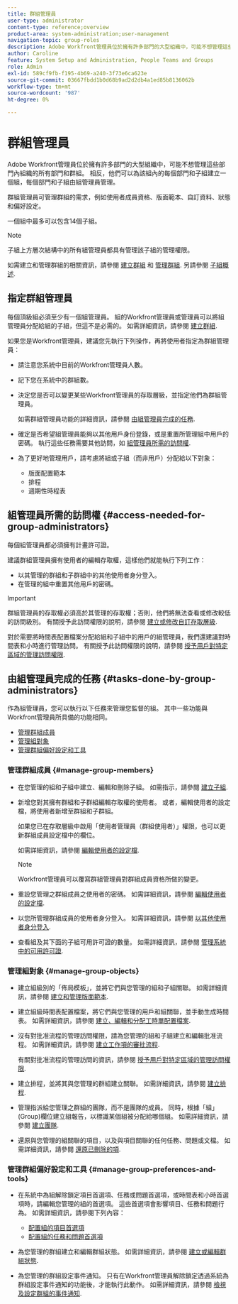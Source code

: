```yaml
---
title: 群組管理員
user-type: administrator
content-type: reference;overview
product-area: system-administration;user-management
navigation-topic: group-roles
description: Adobe Workfront管理員位於擁有許多部門的大型組織中，可能不想管理這些部門內組織的所有部門和群組。 相反，他們可以為該組內的每個部門和子組建立一個組，每個部門和子組由組管理員管理。
author: Caroline
feature: System Setup and Administration, People Teams and Groups
role: Admin
exl-id: 589cf9fb-f195-4b69-a240-3f73e6ca623e
source-git-commit: 03667fbdd1b0d68b9ad2d2db4a1ed85b8136062b
workflow-type: tm+mt
source-wordcount: '987'
ht-degree: 0%

---
```


# 群組管理員

Adobe Workfront管理員位於擁有許多部門的大型組織中，可能不想管理這些部門內組織的所有部門和群組。 相反，他們可以為該組內的每個部門和子組建立一個組，每個部門和子組由組管理員管理。

群組管理員可管理群組的需求，例如使用者成員資格、版面範本、自訂資料、狀態和偏好設定。

一個組中最多可以包含14個子組。

>[!NOTE]
>
>子組上方層次結構中的所有組管理員都具有管理該子組的管理權限。

如需建立和管理群組的相關資訊，請參閱 [建立群組](../../../administration-and-setup/manage-groups/create-and-manage-groups/create-a-group.md) 和 [管理群組](../../../administration-and-setup/manage-groups/create-and-manage-groups/manage-a-group.md). 另請參閱 [子組概述](../../../administration-and-setup/manage-groups/groups-overview/subgroups.md).

## 指定群組管理員

每個頂級組必須至少有一個組管理員。 組的Workfront管理員或管理員可以將組管理員分配給組的子組，但這不是必需的。 如需詳細資訊，請參閱 [建立群組](../../../administration-and-setup/manage-groups/create-and-manage-groups/create-a-group.md).

如果您是Workfront管理員，建議您先執行下列操作，再將使用者指定為群組管理員：

* 請注意您系統中目前的Workfront管理員人數。
* 記下您在系統中的群組數。
* 決定您是否可以變更某些Workfront管理員的存取層級，並指定他們為群組管理員。

   如需群組管理員功能的詳細資訊，請參閱 [由組管理員完成的任務](#tasks-done-by-group-administrators).

* 確定是否希望組管理員能夠以其他用戶身份登錄，或是重置所管理組中用戶的密碼。 執行這些任務需要其他訪問，如 [組管理員所需的訪問權](#access-needed-for-group-administrators).
* 為了更好地管理用戶，請考慮將組或子組（而非用戶）分配給以下對象：

   * 版面配置範本
   * 排程
   * 週期性時程表

## 組管理員所需的訪問權 {#access-needed-for-group-administrators}

每個組管理員都必須擁有計畫許可證。

建議群組管理員擁有使用者的編輯存取權，這樣他們就能執行下列工作：

* 以其管理的群組和子群組中的其他使用者身分登入。
* 在管理的組中重置其他用戶的密碼。

>[!IMPORTANT]
>
>群組管理員的存取權必須高於其管理的存取權；否則，他們將無法查看或修改較低的訪問級別。
>有關授予此訪問權限的說明，請參閱 [建立或修改自訂存取層級](../../../administration-and-setup/add-users/configure-and-grant-access/create-modify-access-levels.md).

對於需要將時間表配置檔案分配給組和子組中的用戶的組管理員，我們還建議對時間表和小時進行管理訪問。 有關授予此訪問權限的說明，請參閱 [授予用戶對特定區域的管理訪問權限](../../../administration-and-setup/add-users/configure-and-grant-access/grant-users-admin-access-certain-areas.md).

## 由組管理員完成的任務 {#tasks-done-by-group-administrators}

作為組管理員，您可以執行以下任務來管理您監督的組。 其中一些功能與Workfront管理員所具備的功能相同。

* [管理群組成員](#manage-group-members)
* [管理組對象](#manage-group-objects)
* [管理群組偏好設定和工具](#manage-group-preferences-and-tools)

### 管理群組成員 {#manage-group-members}

* 在您管理的組和子組中建立、編輯和刪除子組。 如需指示，請參閱 [建立子組](../../../administration-and-setup/manage-groups/create-and-manage-subgroups/create-a-subgroup.md).
* 新增您對其擁有群組和子群組編輯存取權的使用者。 或者，編輯使用者的設定檔，將使用者新增至群組和子群組。

   如果您已在存取層級中啟用「使用者管理員（群組使用者）」權限，也可以更新群組成員設定檔中的欄位。

   如需詳細資訊，請參閱 [編輯使用者的設定檔](../../../administration-and-setup/add-users/create-and-manage-users/edit-a-users-profile.md).

   >[!NOTE]
   >
   >Workfront管理員可以覆寫群組管理員對群組成員資格所做的變更。

* 重設您管理之群組成員之使用者的密碼。 如需詳細資訊，請參閱 [編輯使用者的設定檔](../../../administration-and-setup/add-users/create-and-manage-users/edit-a-users-profile.md).
* 以您所管理群組成員的使用者身分登入。 如需詳細資訊，請參閱 [以其他使用者身分登入](../../../administration-and-setup/add-users/create-and-manage-users/log-in-as-another-user.md).
* 查看組及其下面的子組可用許可證的數量。 如需詳細資訊，請參閱 [管理系統中的可用許可證](../../../administration-and-setup/get-started-wf-administration/manage-available-licenses-in-your-system.md).

### 管理組對象 {#manage-group-objects}

* 建立組級別的「佈局模板」，並將它們與您管理的組和子組關聯。 如需詳細資訊，請參閱 [建立和管理版面範本](../../../administration-and-setup/customize-workfront/use-layout-templates/create-and-manage-layout-templates.md).
* 建立組級時間表配置檔案，將它們與您管理的用戶和組關聯，並手動生成時間表。 如需詳細資訊，請參閱 [建立、編輯和分配工時單配置檔案](../../../timesheets/create-and-manage-timesheets/create-timesheet-profiles.md).
* 沒有對批准流程的管理訪問權限，請為您管理的組和子組建立和編輯批准流程。 如需詳細資訊，請參閱 [建立工作項的審批流程](../../../administration-and-setup/customize-workfront/configure-approval-milestone-processes/create-approval-processes.md).

   有關對批准流程的管理訪問的資訊，請參閱 [授予用戶對特定區域的管理訪問權限](../../../administration-and-setup/add-users/configure-and-grant-access/grant-users-admin-access-certain-areas.md).

* 建立排程，並將其與您管理的群組建立關聯。 如需詳細資訊，請參閱 [建立排程](../../../administration-and-setup/set-up-workfront/configure-timesheets-schedules/create-schedules.md).
* 管理指派給您管理之群組的團隊，而不是團隊的成員。 同時，根據「組」(Group)欄位建立組報告，以標識某個組被分配給哪個組。 如需詳細資訊，請參閱 [建立團隊](../../../people-teams-and-groups/create-and-manage-teams/create-a-team.md).
* 還原與您管理的組關聯的項目，以及與項目關聯的任何任務、問題或文檔。 如需詳細資訊，請參閱 [還原已刪除的項](../../../administration-and-setup/manage-workfront/manage-deleted-items/restore-deleted-items.md).

### 管理群組偏好設定和工具 {#manage-group-preferences-and-tools}

* 在系統中為組解除鎖定項目首選項、任務或問題首選項，或時間表和小時首選項時，請編輯您管理的組的首選項。 這些首選項會影響項目、任務和問題行為。 如需詳細資訊，請參閱下列內容：

   * [配置組的項目首選項](../../../administration-and-setup/manage-groups/create-and-manage-groups/configure-project-preferences-group.md)
   * [配置組的任務和問題首選項](../../../administration-and-setup/manage-groups/create-and-manage-groups/configure-task-issue-preferences-group.md)

* 為您管理的群組建立和編輯群組狀態。 如需詳細資訊，請參閱 [建立或編輯群組狀態](../../../administration-and-setup/manage-groups/manage-group-statuses/create-or-edit-a-group-status.md).
* 為您管理的群組設定事件通知。 只有在Workfront管理員解除鎖定透過系統為群組設定事件通知的功能後，才能執行此動作。 如需詳細資訊，請參閱 [檢視及設定群組的事件通知](../../../administration-and-setup/manage-groups/create-and-manage-groups/view-and-configure-event-notifications-group.md).
